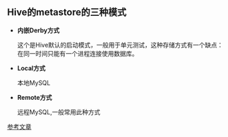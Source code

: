 ## Hive的metastore的三种模式

- **内嵌Derby方式**

  这个是Hive默认的启动模式，一般用于单元测试，这种存储方式有一个缺点：在同一时间只能有一个进程连接使用数据库。

- **Local方式**

  本地MySQL

- **Remote方式**

  远程MySQL,一般常用此种方式



[参考文章](<https://blog.csdn.net/baolibin528/article/details/46710025>)